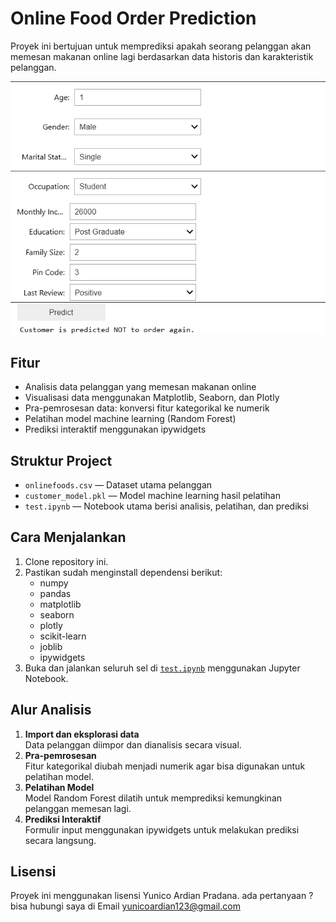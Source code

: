 # Online Food Order Prediction

Proyek ini bertujuan untuk memprediksi apakah seorang pelanggan akan memesan makanan online lagi berdasarkan data historis dan karakteristik pelanggan.

![Deskripsi gambar](https://github.com/YunicoArdianPradana/Online_Food_Order/blob/8db3c0913f4f8dc90c93565c87e850d517865f69/ss_hasil_prediksi.png)

## Fitur

- Analisis data pelanggan yang memesan makanan online
- Visualisasi data menggunakan Matplotlib, Seaborn, dan Plotly
- Pra-pemrosesan data: konversi fitur kategorikal ke numerik
- Pelatihan model machine learning (Random Forest)
- Prediksi interaktif menggunakan ipywidgets

## Struktur Project

- `onlinefoods.csv` — Dataset utama pelanggan
- `customer_model.pkl` — Model machine learning hasil pelatihan
- `test.ipynb` — Notebook utama berisi analisis, pelatihan, dan prediksi

## Cara Menjalankan

1. Clone repository ini.
2. Pastikan sudah menginstall dependensi berikut:
    - numpy
    - pandas
    - matplotlib
    - seaborn
    - plotly
    - scikit-learn
    - joblib
    - ipywidgets
3. Buka dan jalankan seluruh sel di [`test.ipynb`](test.ipynb) menggunakan Jupyter Notebook.

## Alur Analisis

1. **Import dan eksplorasi data**  
   Data pelanggan diimpor dan dianalisis secara visual.
2. **Pra-pemrosesan**  
   Fitur kategorikal diubah menjadi numerik agar bisa digunakan untuk pelatihan model.
3. **Pelatihan Model**  
   Model Random Forest dilatih untuk memprediksi kemungkinan pelanggan memesan lagi.
4. **Prediksi Interaktif**  
   Formulir input menggunakan ipywidgets untuk melakukan prediksi secara langsung.

## Lisensi

Proyek ini menggunakan lisensi Yunico Ardian Pradana.
ada pertanyaan ? bisa hubungi saya di Email yunicoardian123@gmail.com

